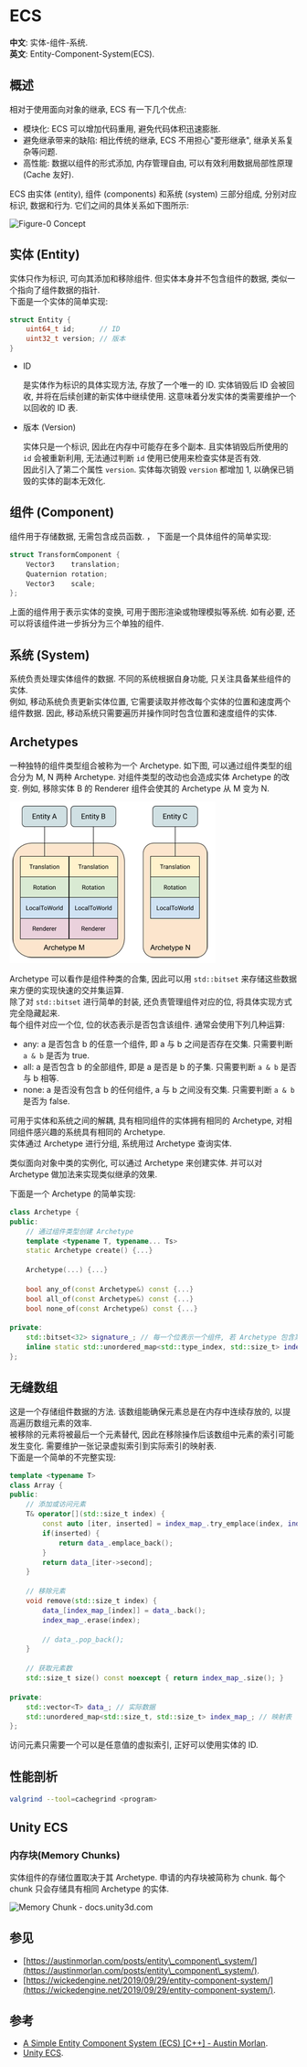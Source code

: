 # ECS

**中文**: 实体-组件-系统.  
**英文**: Entity-Component-System(ECS).

## 概述

相对于使用面向对象的继承, ECS 有一下几个优点:

- 模块化: ECS 可以增加代码重用, 避免代码体积迅速膨胀.
- 避免继承带来的缺陷: 相比传统的继承, ECS 不用担心"菱形继承", 继承关系复杂等问题.
- 高性能: 数据以组件的形式添加, 内存管理自由, 可以有效利用数据局部性原理(Cache 友好).

ECS 由实体 (*e*ntity), 组件 (*c*omponents) 和系统 (*s*ystem) 三部分组成, 分别对应标识, 数据和行为. 它们之间的具体关系如下图所示:

![Figure-0 Concept](assets/ecs\_block.webp)  

## 实体 (Entity)

实体只作为标识, 可向其添加和移除组件. 但实体本身并不包含组件的数据, 类似一个指向了组件数据的指针.  
下面是一个实体的简单实现:

```cpp
struct Entity {
    uint64_t id;      // ID
    uint32_t version; // 版本
}
```

- ID

    是实体作为标识的具体实现方法, 存放了一个唯一的 ID. 实体销毁后 ID 会被回收, 并将在后续创建的新实体中继续使用. 这意味着分发实体的类需要维护一个以回收的 ID 表.

- 版本 (Version)

    实体只是一个标识, 因此在内存中可能存在多个副本. 且实体销毁后所使用的 `id` 会被重新利用, 无法通过判断 `id` 使用已使用来检查实体是否有效.  
    因此引入了第二个属性 `version`. 实体每次销毁 `version` 都增加 1, 以确保已销毁的实体的副本无效化.

## 组件 (Component)

组件用于存储数据, 无需包含成员函数. ， 下面是一个具体组件的简单实现:

```cpp
struct TransformComponent {
    Vector3    translation;
    Quaternion rotation;
    Vector3    scale;
};
```

上面的组件用于表示实体的变换, 可用于图形渲染或物理模拟等系统. 如有必要, 还可以将该组件进一步拆分为三个单独的组件.

## 系统 (System)

系统负责处理实体组件的数据. 不同的系统根据自身功能, 只关注具备某些组件的实体.  
例如, 移动系统负责更新实体位置, 它需要读取并修改每个实体的位置和速度两个组件数据. 因此, 移动系统只需要遍历并操作同时包含位置和速度组件的实体.

## Archetypes

一种独特的组件类型组合被称为一个 Archetype. 如下图, 可以通过组件类型的组合分为 M, N 两种 Archetype. 对组件类型的改动也会造成实体 Archetype 的改变. 例如, 移除实体 B 的 Renderer 组件会使其的 Archetype 从 M 变为 N.

![Archetype - docs.unity3d.com](assets/archetype.webp)

Archetype 可以看作是组件种类的合集, 因此可以用 `std::bitset` 来存储这些数据来方便的实现快速的交并集运算.  
除了对 `std::bitset` 进行简单的封装, 还负责管理组件对应的位, 将具体实现方式完全隐藏起来.  
每个组件对应一个位, 位的状态表示是否包含该组件. 通常会使用下列几种运算:

- any: a 是否包含 b 的任意一个组件, 即 a 与 b 之间是否存在交集. 只需要判断 `a & b` 是否为 true.
- all: a 是否包含 b 的全部组件, 即是 a 是否是 b 的子集. 只需要判断 `a & b` 是否与 b 相等.
- none: a 是否没有包含 b 的任何组件, a 与 b 之间没有交集. 只需要判断 `a & b` 是否为 false.

可用于实体和系统之间的解耦, 具有相同组件的实体拥有相同的 Archetype, 对相同组件感兴趣的系统具有相同的 Archetype.  
实体通过 Archetype 进行分组, 系统用过 Archetype 查询实体.

类似面向对象中类的实例化, 可以通过 Archetype 来创建实体. 并可以对 Archetype 做加法来实现类似继承的效果.

下面是一个 Archetype 的简单实现:

```cpp
class Archetype {
public:
    // 通过组件类型创建 Archetype
    template <typename T, typename... Ts>
    static Archetype create() {...}

    Archetype(...) {...}

    bool any_of(const Archetype&) const {...}
    bool all_of(const Archetype&) const {...}
    bool none_of(const Archetype&) const {...}

private:
    std::bitset<32> signature_; // 每一个位表示一个组件, 若 Archetype 包含某个组件, 则将对应的位设为 1, 否则为 0
    inline static std::unordered_map<std::type_index, std::size_t> index_; // 组件类型 -> 在 `signature_` 中对应的位
};
```

## 无缝数组

这是一个存储组件数据的方法. 该数组能确保元素总是在内存中连续存放的, 以提高遍历数组元素的效率.  
被移除的元素将被最后一个元素替代, 因此在移除操作后该数组中元素的索引可能发生变化. 需要维护一张记录虚拟索引到实际索引的映射表.  
下面是一个简单的不完整实现:

```cpp
template <typename T>
class Array {
public:
    // 添加或访问元素
    T& operator[](std::size_t index) {
        const auto [iter, inserted] = index_map_.try_emplace(index, index_map_.size());
        if(inserted) {
            return data_.emplace_back();
        }
        return data_[iter->second];
    }

    // 移除元素
    void remove(std::size_t index) {
        data_[index_map_[index]] = data_.back();
        index_map_.erase(index);
        
        // data_.pop_back();
    }

    // 获取元素数
    std::size_t size() const noexcept { return index_map_.size(); }

private:
    std::vector<T> data_; // 实际数据
    std::unordered_map<std::size_t, std::size_t> index_map_; // 映射表
};
```

访问元素只需要一个可以是任意值的虚拟索引, 正好可以使用实体的 ID.

## 性能剖析

```sh
valgrind --tool=cachegrind <program>
```

## Unity ECS

### 内存块(Memory Chunks)

实体组件的存储位置取决于其 Archetype. 申请的内存块被简称为 chunk. 每个 chunk 只会存储具有相同 Archetype 的实体.

![Memory Chunk - docs.unity3d.com](assets/archetype\_chunk.webp)

## 参见

- [https://austinmorlan.com/posts/entity\_component\_system/](https://austinmorlan.com/posts/entity\_component\_system/).
- [https://wickedengine.net/2019/09/29/entity-component-system/](https://wickedengine.net/2019/09/29/entity-component-system/).

## 参考

- [A Simple Entity Component System (ECS) \[C++\] - Austin Morlan](https://austinmorlan.com/posts/entity\_component\_system/).
- [Unity ECS](https://docs.unity3d.com/Packages/com.unity.entities@0.10/manual/ecs\_core.html).
